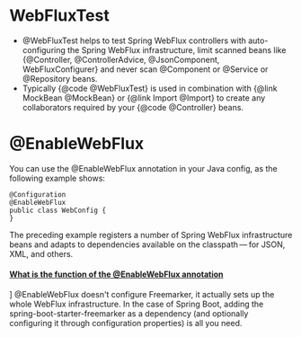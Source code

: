 # WebFluxTest
- @WebFluxTest helps to test Spring WebFlux controllers with auto-configuring the Spring WebFlux infrastructure, 
limit scanned beans like {@Controller, @ControllerAdvice, @JsonComponent, WebFluxConfigurer} and never scan @Component  or @Service or @Repository beans. 
- Typically {@code @WebFluxTest} is used in combination with {@link MockBean @MockBean}
or {@link Import @Import} to create any collaborators required by your
{@code @Controller} beans.
# @EnableWebFlux
You can use the @EnableWebFlux annotation in your Java config, as the following example shows:
```
@Configuration
@EnableWebFlux
public class WebConfig {
}
```
The preceding example registers a number of Spring WebFlux infrastructure beans and adapts to dependencies available on the classpath — for JSON, XML, and others.

#### [What is the function of the @EnableWebFlux annotation](https://stackoverflow.com/questions/51843344/what-is-the-function-of-the-enablewebflux-annotation)
]
@EnableWebFlux doesn't configure Freemarker, it actually sets up the whole WebFlux infrastructure. In the case of Spring Boot, adding the spring-boot-starter-freemarker as a dependency (and optionally configuring it through configuration properties) is all you need.
